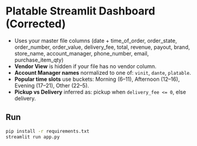 # Platable Streamlit Dashboard (Corrected)

- Uses your master file columns (date + time_of_order, order_state, order_number, order_value, delivery_fee, total, revenue, payout, brand, store_name, account_manager, phone_number, email, purchase_item_qty)
- **Vendor View** is hidden if your file has no vendor column.
- **Account Manager names** normalized to one of: `vinit`, `dante`, `platable`.
- **Popular time slots** use buckets: Morning (6–11), Afternoon (12–16), Evening (17–21), Other (22–5).
- **Pickup vs Delivery** inferred as: pickup when `delivery_fee <= 0`, else delivery.

## Run
```bash
pip install -r requirements.txt
streamlit run app.py
```
